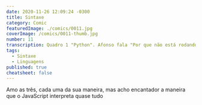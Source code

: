 ```yaml
---
date: 2020-11-26 12:09:24 -0300
title: Sintaxe
category: Comic
featuredImage: ./comics/0011.jpg
coverImage: /comics/0011-thumb.jpg
number: 11
transcription: Quadro 1 "Python". Afonso fala "Por que não está rodando?" Afonso fala "Desculpe, mas o código deve estar lindo para rodar". Quadro 2 "TypeScript". Afonso fala "Por que não está rodando?" Afonso fala "Foi mal, você não declarou todos os tipos que está usando". Quadro 3 "JavaScript". Afonso fala "Por que não está rodando?" Afonso fala "Rodando? Sempre! Só não garanto os resultados que você deseja".
tags:
  - Sintaxe
  - Linguagens
published: true
cheatsheet: false
---
```


Amo as três, cada uma da sua maneira, mas acho encantador a maneira que o JavaScript interpreta quase tudo
